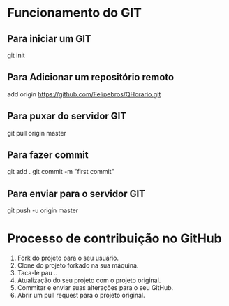 # Funcionamento do GIT

## Para iniciar um GIT
git init

## Para Adicionar um repositório remoto
add origin https://github.com/Felipebros/QHorario.git

## Para puxar do servidor GIT
git pull origin master

## Para fazer commit
git add .
git commit -m "first commit"

## Para enviar para o servidor GIT
git push -u origin master


# Processo de contribuição no GitHub
1. Fork do projeto para o seu usuário.
2. Clone do projeto forkado na sua máquina.
3. Taca-le pau ..
4. Atualização do seu projeto com o projeto original.
5. Commitar e enviar suas alterações para o seu GitHub.
6. Abrir um pull request para o projeto original.